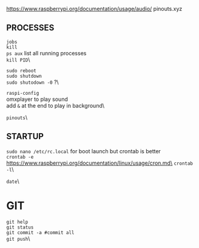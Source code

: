 https://www.raspberrypi.org/documentation/usage/audio/
pinouts.xyz


## PROCESSES
`jobs`\
`kill`\
`ps aux` list all running processes\
`kill PID`\

`sudo reboot`\
`sudo shutdown`\
`sudo shutodown -0` ?\

`raspi-config`\
omxplayer to play sound\
add `&` at the end to play in background\

`pinouts`\

## STARTUP
`sudo nano /etc/rc.local` for boot launch but crontab is better\
`crontab -e`\
https://www.raspberrypi.org/documentation/linux/usage/cron.md\
`crontab -l`\

`date`\

# GIT
`git help`\
`git status`\
`git commit -a #commit all`\
`git push`\

